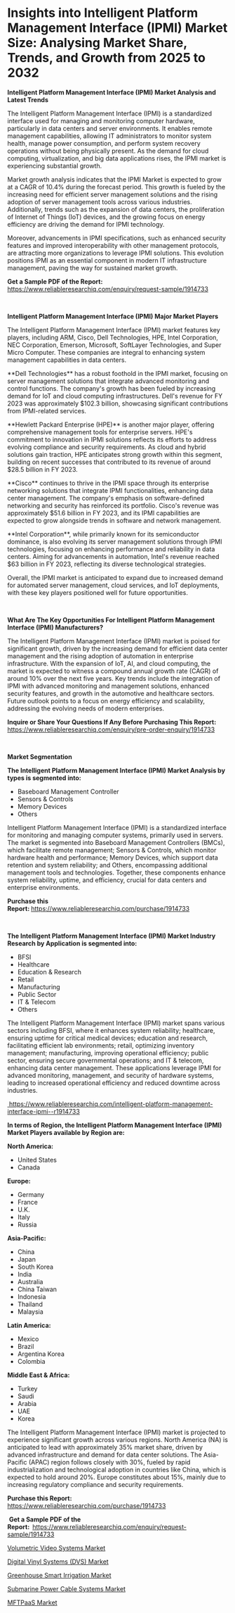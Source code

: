 <p><h1>Insights into Intelligent Platform Management Interface (IPMI) Market Size: Analysing Market Share, Trends, and Growth from 2025 to 2032</h1></p><p><strong>Intelligent Platform Management Interface (IPMI) Market Analysis and Latest Trends</strong></p>
<p><p>The Intelligent Platform Management Interface (IPMI) is a standardized interface used for managing and monitoring computer hardware, particularly in data centers and server environments. It enables remote management capabilities, allowing IT administrators to monitor system health, manage power consumption, and perform system recovery operations without being physically present. As the demand for cloud computing, virtualization, and big data applications rises, the IPMI market is experiencing substantial growth.</p><p>Market growth analysis indicates that the IPMI Market is expected to grow at a CAGR of 10.4% during the forecast period. This growth is fueled by the increasing need for efficient server management solutions and the rising adoption of server management tools across various industries. Additionally, trends such as the expansion of data centers, the proliferation of Internet of Things (IoT) devices, and the growing focus on energy efficiency are driving the demand for IPMI technology.</p><p>Moreover, advancements in IPMI specifications, such as enhanced security features and improved interoperability with other management protocols, are attracting more organizations to leverage IPMI solutions. This evolution positions IPMI as an essential component in modern IT infrastructure management, paving the way for sustained market growth.</p></p>
<p><strong>Get a Sample PDF of the Report:&nbsp;</strong> <a href="https://www.reliableresearchiq.com/enquiry/request-sample/1914733?utm_campaign=2727&utm_medium=2&utm_source=Github&utm_content=ia&utm_term=11032025&utm_id=intelligent-platform-management-interface-ipmi">https://www.reliableresearchiq.com/enquiry/request-sample/1914733</a></p>
<p>&nbsp;</p>
<p><strong>Intelligent Platform Management Interface (IPMI) Major Market Players</strong></p>
<p><p>The Intelligent Platform Management Interface (IPMI) market features key players, including ARM, Cisco, Dell Technologies, HPE, Intel Corporation, NEC Corporation, Emerson, Microsoft, SoftLayer Technologies, and Super Micro Computer. These companies are integral to enhancing system management capabilities in data centers.</p><p>**Dell Technologies** has a robust foothold in the IPMI market, focusing on server management solutions that integrate advanced monitoring and control functions. The company's growth has been fueled by increasing demand for IoT and cloud computing infrastructures. Dell's revenue for FY 2023 was approximately $102.3 billion, showcasing significant contributions from IPMI-related services.</p><p>**Hewlett Packard Enterprise (HPE)** is another major player, offering comprehensive management tools for enterprise servers. HPE's commitment to innovation in IPMI solutions reflects its efforts to address evolving compliance and security requirements. As cloud and hybrid solutions gain traction, HPE anticipates strong growth within this segment, building on recent successes that contributed to its revenue of around $28.5 billion in FY 2023.</p><p>**Cisco** continues to thrive in the IPMI space through its enterprise networking solutions that integrate IPMI functionalities, enhancing data center management. The company's emphasis on software-defined networking and security has reinforced its portfolio. Cisco's revenue was approximately $51.6 billion in FY 2023, and its IPMI capabilities are expected to grow alongside trends in software and network management.</p><p>**Intel Corporation**, while primarily known for its semiconductor dominance, is also evolving its server management solutions through IPMI technologies, focusing on enhancing performance and reliability in data centers. Aiming for advancements in automation, Intel's revenue reached $63 billion in FY 2023, reflecting its diverse technological strategies.</p><p>Overall, the IPMI market is anticipated to expand due to increased demand for automated server management, cloud services, and IoT deployments, with these key players positioned well for future opportunities.</p></p>
<p>&nbsp;</p>
<p><strong>What Are The Key Opportunities For Intelligent Platform Management Interface (IPMI) Manufacturers?</strong></p>
<p><p>The Intelligent Platform Management Interface (IPMI) market is poised for significant growth, driven by the increasing demand for efficient data center management and the rising adoption of automation in enterprise infrastructure. With the expansion of IoT, AI, and cloud computing, the market is expected to witness a compound annual growth rate (CAGR) of around 10% over the next five years. Key trends include the integration of IPMI with advanced monitoring and management solutions, enhanced security features, and growth in the automotive and healthcare sectors. Future outlook points to a focus on energy efficiency and scalability, addressing the evolving needs of modern enterprises.</p></p>
<p><strong>Inquire or Share Your Questions If Any Before Purchasing This Report:</strong> <a href="https://www.reliableresearchiq.com/enquiry/pre-order-enquiry/1914733?utm_campaign=2727&utm_medium=2&utm_source=Github&utm_content=ia&utm_term=11032025&utm_id=intelligent-platform-management-interface-ipmi">https://www.reliableresearchiq.com/enquiry/pre-order-enquiry/1914733</a></p>
<p>&nbsp;</p>
<p><strong>Market Segmentation</strong></p>
<p><strong>The Intelligent Platform Management Interface (IPMI) Market Analysis by types is segmented into:</strong></p>
<p><ul><li>Baseboard Management Controller</li><li>Sensors & Controls</li><li>Memory Devices</li><li>Others</li></ul></p>
<p><p>Intelligent Platform Management Interface (IPMI) is a standardized interface for monitoring and managing computer systems, primarily used in servers. The market is segmented into Baseboard Management Controllers (BMCs), which facilitate remote management; Sensors & Controls, which monitor hardware health and performance; Memory Devices, which support data retention and system reliability; and Others, encompassing additional management tools and technologies. Together, these components enhance system reliability, uptime, and efficiency, crucial for data centers and enterprise environments.</p></p>
<p><strong>Purchase this Report:&nbsp;</strong><a href="https://www.reliableresearchiq.com/purchase/1914733?utm_campaign=2727&utm_medium=2&utm_source=Github&utm_content=ia&utm_term=11032025&utm_id=intelligent-platform-management-interface-ipmi">https://www.reliableresearchiq.com/purchase/1914733</a></p>
<p>&nbsp;</p>
<p><strong>The Intelligent Platform Management Interface (IPMI) Market Industry Research by Application is segmented into:</strong></p>
<p><ul><li>BFSI</li><li>Healthcare</li><li>Education & Research</li><li>Retail</li><li>Manufacturing</li><li>Public Sector</li><li>IT & Telecom</li><li>Others</li></ul></p>
<p><p>The Intelligent Platform Management Interface (IPMI) market spans various sectors including BFSI, where it enhances system reliability; healthcare, ensuring uptime for critical medical devices; education and research, facilitating efficient lab environments; retail, optimizing inventory management; manufacturing, improving operational efficiency; public sector, ensuring secure governmental operations; and IT & telecom, enhancing data center management. These applications leverage IPMI for advanced monitoring, management, and security of hardware systems, leading to increased operational efficiency and reduced downtime across industries.</p></p>
<p><a href="https://www.reliableresearchiq.com/intelligent-platform-management-interface-ipmi--r1914733?utm_campaign=2727&utm_medium=2&utm_source=Github&utm_content=ia&utm_term=11032025&utm_id=intelligent-platform-management-interface-ipmi">&nbsp;https://www.reliableresearchiq.com/intelligent-platform-management-interface-ipmi--r1914733</a></p>
<p><strong>In terms of Region, the Intelligent Platform Management Interface (IPMI) Market Players available by Region are:</strong></p>
<p>
    <p> <strong> North America: </strong>
        <ul>
            <li>United States</li>
            <li>Canada</li>
        </ul>
        </p> 
    <p> <strong> Europe: </strong>
        <ul>
            <li>Germany</li>
            <li>France</li>
            <li>U.K.</li>
            <li>Italy</li>
            <li>Russia</li>
        </ul>
        </p> 
    <p> <strong> Asia-Pacific: </strong>
        <ul>
            <li>China</li>
            <li>Japan</li>
            <li>South Korea</li>
            <li>India</li>
            <li>Australia</li>
            <li>China Taiwan</li>
            <li>Indonesia</li>
            <li>Thailand</li>
            <li>Malaysia</li>
        </ul>
        </p> 
    <p> <strong> Latin America: </strong>
        <ul>
            <li>Mexico</li>
            <li>Brazil</li>
            <li>Argentina Korea</li>
            <li>Colombia</li>
        </ul>
        </p> 
    <p> <strong> Middle East & Africa: </strong>
        <ul>
            <li>Turkey</li>
            <li>Saudi</li>
            <li>Arabia</li>
            <li>UAE</li>
            <li>Korea</li>
        </ul>
    </p>
    </p>
<p><p>The Intelligent Platform Management Interface (IPMI) market is projected to experience significant growth across various regions. North America (NA) is anticipated to lead with approximately 35% market share, driven by advanced infrastructure and demand for data center solutions. The Asia-Pacific (APAC) region follows closely with 30%, fueled by rapid industrialization and technological adoption in countries like China, which is expected to hold around 20%. Europe constitutes about 15%, mainly due to increasing regulatory compliance and security requirements.</p></p>
<p><strong>Purchase this Report: </strong><a href="https://www.reliableresearchiq.com/purchase/1914733?utm_campaign=2727&utm_medium=2&utm_source=Github&utm_content=ia&utm_term=11032025&utm_id=intelligent-platform-management-interface-ipmi">https://www.reliableresearchiq.com/purchase/1914733</a></p>
<p>&nbsp;<strong>Get a Sample PDF of the Report:&nbsp;&nbsp;</strong><a href="https://www.reliableresearchiq.com/enquiry/request-sample/1914733?utm_campaign=2727&utm_medium=2&utm_source=Github&utm_content=ia&utm_term=11032025&utm_id=intelligent-platform-management-interface-ipmi">https://www.reliableresearchiq.com/enquiry/request-sample/1914733</a></p>
<p><strong></strong></p>
<p><p><a href="https://github.com/lefiobakali/Market-Research-Report-List-1/blob/main/volumetric-video-systems-market.md?utm_campaign=2727&utm_medium=2&utm_source=Github&utm_content=ia&utm_term=11032025&utm_id=intelligent-platform-management-interface-ipmi">Volumetric Video Systems Market</a></p><p><a href="https://github.com/stickkinkel/Market-Research-Report-List-1/blob/main/digital-vinyl-systems-dvs-market.md?utm_campaign=2727&utm_medium=2&utm_source=Github&utm_content=ia&utm_term=11032025&utm_id=intelligent-platform-management-interface-ipmi">Digital Vinyl Systems (DVS) Market</a></p><p><a href="https://github.com/kaloyhboosh/Market-Research-Report-List-1/blob/main/greenhouse-smart-irrigation-market.md?utm_campaign=2727&utm_medium=2&utm_source=Github&utm_content=ia&utm_term=11032025&utm_id=intelligent-platform-management-interface-ipmi">Greenhouse Smart Irrigation Market</a></p><p><a href="https://github.com/xalatieusope/Market-Research-Report-List-1/blob/main/submarine-power-cable-systems-market.md?utm_campaign=2727&utm_medium=2&utm_source=Github&utm_content=ia&utm_term=11032025&utm_id=intelligent-platform-management-interface-ipmi">Submarine Power Cable Systems Market</a></p><p><a href="https://github.com/xtysizov/Market-Research-Report-List-1/blob/main/mftpaas-market.md?utm_campaign=2727&utm_medium=2&utm_source=Github&utm_content=ia&utm_term=11032025&utm_id=intelligent-platform-management-interface-ipmi">MFTPaaS Market</a></p></p>